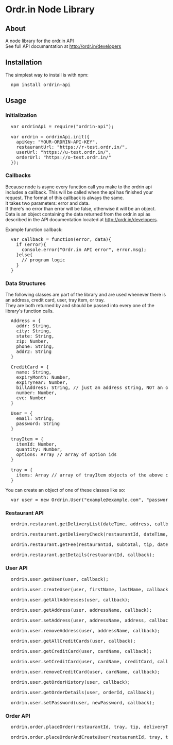 # Ordr.in Node Library

## About
A node library for the ordr.in API  
See full API documantation at <a href="http://ordr.in/developers">http://ordr.in/developers</a>

## Installation
The simplest way to install is with npm:  
<pre>
  npm install ordrin-api
</pre>


## Usage  

### Initialization
<pre>
  var ordrinApi = require("ordrin-api");

  var ordrin = ordrinApi.init({
    apiKey: "YOUR-ORDRIN-API-KEY",
    restaurantUrl: "https://r-test.ordr.in/",
    userUrl: "https://u-test.ordr.in/",
    orderUrl: "https://o-test.ordr.in/"
  });
</pre>

### Callbacks
Because node is async every function call you make to the ordrin api includes a callback. This will be called when the api has finished your request. The format of this callback is always the same.  
It takes two parameters: error and data.  
If there's no error than error will be false, otherwise it will be an object.  
Data is an object containing the data returned from the ordr.in api as described in the API documentation located at <a href="http://ordr.in/developers">http://ordr.in/developers</a>.

Example function callback:  
<pre>
  var callback = function(error, data){
    if (error){
      console.error("Ordr.in API error", error.msg);
    }else{
      // program logic
    }
  }
</pre>

### Data Structures
The following classes are part of the library and are used whenever there is an address, credit card, user, tray item, or tray.  
They are both returned by and should be passed into every one of the library's function calls.

<pre>
  Address = {
    addr: String,
    city: String,
    state: String,
    zip: Number,
    phone: String,
    addr2: String
  }

  CreditCard = {
    name: String,
    expiryMonth: Number,
    expiryYear: Number,
    billAddress: String, // just an address string, NOT an object of the above address class
    number: Number,
    cvc: Number
  }

  User = {
    email: String,
    password: String
  }

  trayItem = {
    itemId: Number,
    quantity: Number,
    options: Array // array of option ids
  }

  tray = {
    items: Array // array of trayItem objects of the above class
  }
</pre>
You can create an object of one of these classes like so:
<pre>
  var user = new Ordrin.User("example@example.com", "password");
</pre>


### Restaurant API
<pre>
  ordrin.restaurant.getDeliveryList(dateTime, address, callback);
  
  ordrin.restaurant.getDeliveryCheck(restaurantId, dateTime, address, callback);

  ordrin.restaurant.getFee(restaurantId, subtotal, tip, dateTime, address, callback);

  ordrin.restaurant.getDetails(restuarantId, callback);
</pre>

### User API
<pre>
  ordrin.user.getUser(user, callback);

  ordrin.user.createUser(user, firstName, lastName, callback);

  ordrin.user.getAllAddresses(user, callback);

  ordrin.user.getAddress(user, addressName, callback);

  ordrin.user.setAddress(user, addressName, address, callback);

  ordrin.user.removeAddress(user, addressName, callback);

  ordrin.user.getAllCreditCards(user, callback);

  ordrin.user.getCreditCard(user, cardName, callback);

  ordrin.user.setCreditCard(user, cardName, creditCard, callback);

  ordrin.user.removeCreditCard(user, cardName, callback);

  ordrin.user.getOrderHistory(user, callback);

  ordrin.user.getOrderDetails(user, orderId, callback);

  ordrin.user.setPassword(user, newPassword, callback);
</pre>

### Order API
<pre>
  ordrin.order.placeOrder(restaurantId, tray, tip, deliveryTime, firstName, lastName, address, creditCard, email, callback)

  ordrin.order.placeOrderAndCreateUser(restaurantId, tray, tip, deliveryTime, firstName, lastName, address, creditCard, user, callback); // this function both places an order and creates a new user account with the information in user.
</pre>
